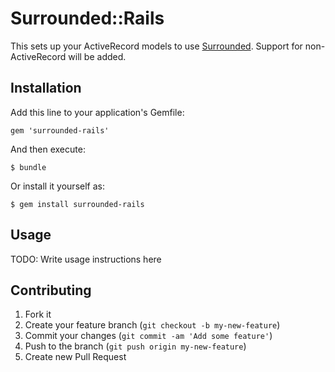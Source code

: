 # Surrounded::Rails

This sets up your ActiveRecord models to use [Surrounded](http://github.com/saturnflyer/surrounded).
Support for non-ActiveRecord will be added.

## Installation

Add this line to your application's Gemfile:

    gem 'surrounded-rails'

And then execute:

    $ bundle

Or install it yourself as:

    $ gem install surrounded-rails

## Usage

TODO: Write usage instructions here

## Contributing

1. Fork it
2. Create your feature branch (`git checkout -b my-new-feature`)
3. Commit your changes (`git commit -am 'Add some feature'`)
4. Push to the branch (`git push origin my-new-feature`)
5. Create new Pull Request
